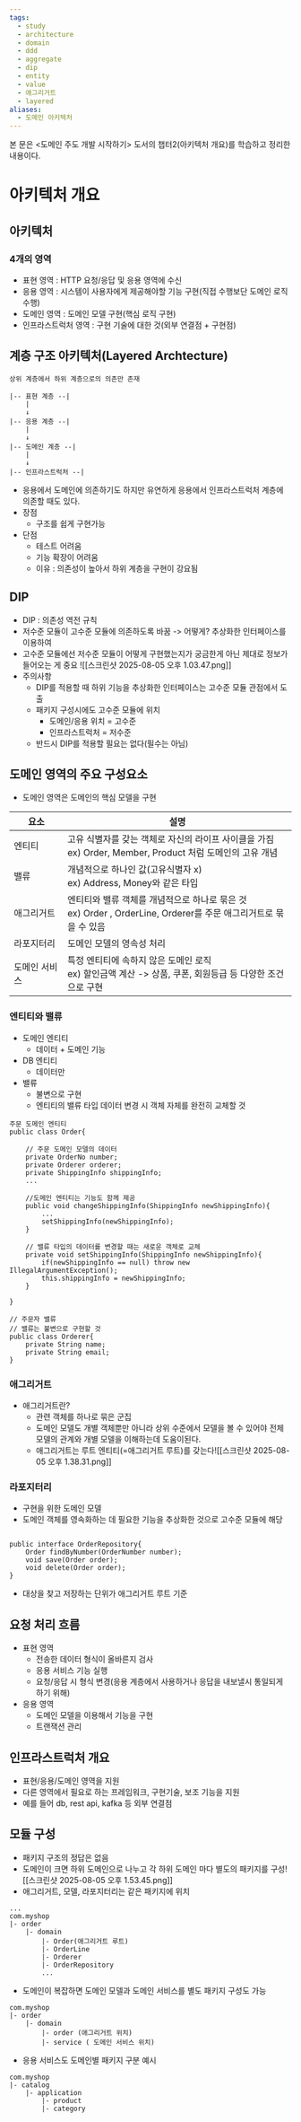 ```yaml
---
tags:
  - study
  - architecture
  - domain
  - ddd
  - aggregate
  - dip
  - entity
  - value
  - 애그리거트
  - layered
aliases:
  - 도메인 아키텍처
---
```

 본 문은 <도메인 주도 개발 시작하기> 도서의 챕터2(아키텍처 개요)를 학습하고 정리한 내용이다.
# 아키텍처 개요
## 아키텍처
### 4개의 영역
- 표현 영역 : HTTP 요청/응답 및 응용 영역에 수신
- 응용 영역 : 시스템이 사용자에게 제공해야할 기능 구현(직접 수행보단 도메인 로직 수행)
- 도메인 영역 : 도메인 모델 구현(핵심 로직 구현)
- 인프라스트럭처 영역 : 구현 기술에 대한 것(외부 연결점 + 구현점)

## 계층 구조 아키텍처(Layered Archtecture)
```
상위 계층에서 하위 계층으로의 의존만 존재

|-- 표현 계층 --|
	|
	↓
|-- 응용 계층 --|
	|
	↓
|-- 도메인 계층 --|
	|
	↓
|-- 인프라스트럭처 --|

```
- 응용에서 도메인에 의존하기도 하지만 유연하게 응용에서 인프라스트럭처 계층에 의존할 때도 있다.
- 장점
	- 구조를 쉽게 구현가능
- 단점
	- 테스트 어려움
	- 기능 확장이 어려움
	- 이유 : 의존성이 높아서 하위 계층을 구현이 강요됨

## DIP
- DIP : 의존성 역전 규칙
- 저수준 모듈이 고수준 모듈에 의존하도록 바꿈 -> 어떻게? 추상화한 인터페이스를 이용하여
- 고수준 모듈에선 저수준 모듈이 어떻게 구현했는지가 궁금한게 아닌 제대로 정보가 들어오는 게 중요
![[스크린샷 2025-08-05 오후 1.03.47.png]]
- 주의사항
	- DIP를 적용할 때 하위 기능을 추상화한 인터페이스는 고수준 모듈 관점에서 도출
	- 패키지 구성시에도 고수준 모듈에 위치
		- 도메인/응용 위치 = 고수준
		- 인프라스트럭처 = 저수준
	- 반드시 DIP를 적용할 필요는 없다(필수는 아님)

## 도메인 영역의 주요 구성요소
- 도메인 영역은 도메인의 핵심 모델을 구현

| 요소      | 설명                                                                              |
| ------- | ------------------------------------------------------------------------------- |
| 엔티티     | 고유 식별자를 갖는 객체로 자신의 라이프 사이클을 가짐<br>ex) Order, Member, Product 처럼 도메인의 고유 개념      |
| 밸류      | 개념적으로 하나인 값(고유식별자 x)<br>ex) Address, Money와 같은 타입                               |
| 애그리거트   | 엔티티와 밸류 객체를 개념적으로 하나로 묶은 것<br>ex) Order , OrderLine, Orderer를 주문 애그리거트로 묶을 수 있음 |
| 라포지터리   | 도메인 모델의 영속성 처리                                                                  |
| 도메인 서비스 | 특정 엔티티에 속하지 않은 도메인 로직<br>ex) 할인금액 계산 -> 상품, 쿠폰, 회원등급 등 다양한 조건으로 구현              |
### 엔티티와 밸류

 - 도메인 엔티티
	 - 데이터 + 도메인 기능
 - DB 엔티티
	 - 데이터만
- 밸류
	- 불변으로 구현
	- 엔티티의 밸류 타입 데이터 변경 시 객체 자체를 완전히 교체할 것

```
주문 도메인 엔티티
public class Order{

	// 주문 도메인 모델의 데이터
	private OrderNo number;
	private Orderer orderer;
	private ShippingInfo shippingInfo;
	...
	
	//도메인 엔티티는 기능도 함께 제공
	public void changeShippingInfo(ShippingInfo newShippingInfo){
		...
		setShippingInfo(newShippingInfo);
	}
	
	// 밸류 타입의 데이터를 변경할 때는 새로운 객체로 교체
	private void setShippingInfo(ShippingInfo newShippingInfo){
		if(newShippingInfo == null) throw new IllegalArgumentException();
		this.shippingInfo = newShippingInfo;
	}

}

// 주문자 밸류
// 밸류는 불변으로 구현할 것
public class Orderer{
	private String name;
	private String email;
}

```

### 애그리거트
- 애그리거트란?
	- 관련 객체를 하나로 묶은 군집
	- 도메인 모델도 개별 객체뿐만 아니라 상위 수준에서 모델을 볼 수 있어야 전체 모델의 관계와 개별 모델을 이해하는데 도움이된다.
	- 애그리거트는 루트 엔티티(=애그리거트 루트)를 갖는다![[스크린샷 2025-08-05 오후 1.38.31.png]]
### 라포지터리
- 구현을 위한 도메인 모델
- 도메인 객체를 영속화하는 데 필요한 기능을 추상화한 것으로 고수준 모듈에 해당
```

public interface OrderRepository{
	Order findByNumber(OrderNumber number);
	void save(Order order);
	void delete(Order order);
}

```
- 대상을 찾고 저장하는 단위가 애그리거트 루트 기준

## 요청 처리 흐름
- 표현 영역
	- 전송한 데이터 형식이 올바른지 검사
	- 응용 서비스 기능 실행
	- 요청/응답 시 형식 변경(응용 계층에서 사용하거나 응답을 내보낼시 통일되게 하기 위해)
- 응용 영역
	- 도메인 모델을 이용해서 기능을 구현
	- 트랜잭션 관리

## 인프라스트럭처 개요
- 표현/응용/도메인 영역을 지원
- 다른 영역에서 필요로 하는 프레임워크, 구현기술, 보조 기능을 지원
- 예를 들어 db, rest api, kafka 등 외부 연결점 

## 모듈 구성
- 패키지 구조의 정답은 없음
- 도메인이 크면 하위 도메인으로 나누고 각 하위 도메인 마다 별도의 패키지를 구성![[스크린샷 2025-08-05 오후 1.53.45.png]]
- 애그리거트, 모델, 라포지터리는 같은 패키지에 위치
```
...
com.myshop
|- order
	|- domain
		|- Order(애그리거트 루트)
		|- OrderLine
		|- Orderer
		|- OrderRepository
		...
```

- 도메인이 복잡하면 도메인 모델과 도메인 서비스를 별도 패키지 구성도 가능
```
com.myshop
|- order
	|- domain
		|- order (애그리거트 위치)
		|- service ( 도메인 서비스 위치)
```

- 응용 서비스도 도메인별 패키지 구분 예시
```
com.myshop
|- catalog
	|- application
		|- product
		|- category

```